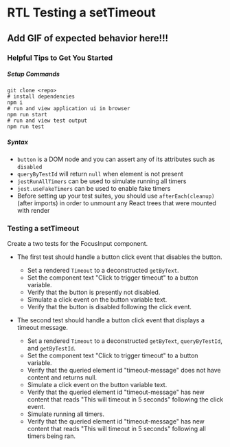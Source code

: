 # RTL Testing a setTimeout

## Add GIF of expected behavior here!!!

### Helpful Tips to Get You Started

##### Setup Commands
```
git clone <repo>
# install dependencies
npm i
# run and view application ui in browser
npm run start
# run and view test output 
npm run test
```

##### Syntax
- `button` is a DOM node and you can assert any of its attributes such as `disabled`
- `queryByTestId` will return `null` when element is not present
- `jestRunAllTimers` can be used to simulate running all timers
- `jest.useFakeTimers` can be used to enable fake timers
- Before setting up your test suites, you should use `afterEach(cleanup)` (after imports) in order to unmount any React trees that were mounted with render


### Testing a setTimeout
Create a two tests for the FocusInput component.

- The first test should handle a button click event that disables the button.
  - Set a rendered `Timeout` to a deconstructed `getByText`.
  - Set the component text "Click to trigger timeout" to a button variable.
  - Verify that the button is presently not disabled.
  - Simulate a click event on the button variable text.
  - Verify that the button is disabled following the click event.

- The second test should handle a button click event that displays a timeout message.
  - Set a rendered `Timeout` to a deconstructed `getByText`, `queryByTestId`, and `getByTestId`.
  - Set the component text "Click to trigger timeout" to a button variable.
  - Verify that the queried element id "timeout-message" does not have content and returns null. 
  - Simulate a click event on the button variable text.
  - Verify that the queried element id "timeout-message" has new content that reads "This will timeout in 5 seconds" following the click event.
  - Simulate running all timers.
  - Verify that the queried element id "timeout-message" has new content that reads "This will timeout in 5 seconds" following all timers being ran.
